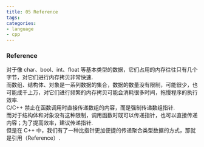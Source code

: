 ```yaml
---
title: 05 Reference
tags:
categories:
- language
- cpp
---
```


### Reference
对于像 char、bool、int、float 等基本类型的数据，它们占用的内存往往只有几个字节，对它们进行内存拷贝非常快速.  
而数组、结构体、对象是一系列数据的集合，数据的数量没有限制，可能很少，也可能成千上万，对它们进行频繁的内存拷贝可能会消耗很多时间，拖慢程序的执行效率.  
C/C++ 禁止在函数调用时直接传递数组的内容，而是强制传递数组指针.  
而对于结构体和对象没有这种限制，调用函数时既可以传递指针，也可以直接传递内容；为了提高效率，建议传递指针.  
但是在 C++ 中，我们有了一种比指针更加便捷的传递聚合类型数据的方式，那就是引用（Reference）.  


